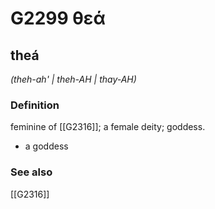 # G2299 θεά

## theá

_(theh-ah' | theh-AH | thay-AH)_

### Definition

feminine of [[G2316]]; a female deity; goddess.

- a goddess

### See also

[[G2316]]

